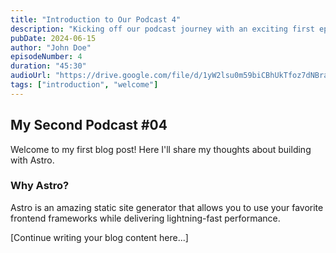 ```yaml
---
title: "Introduction to Our Podcast 4"
description: "Kicking off our podcast journey with an exciting first episode"
pubDate: 2024-06-15
author: "John Doe"
episodeNumber: 4
duration: "45:30"
audioUrl: "https://drive.google.com/file/d/1yW2lsu0m59biCBhUkTfoz7dNBraDz_g2/view?usp=sharing"
tags: ["introduction", "welcome"]
---
```


## My Second Podcast #04

Welcome to my first blog post! Here I'll share my thoughts about building with Astro.

### Why Astro?

Astro is an amazing static site generator that allows you to use your favorite frontend frameworks while delivering lightning-fast performance.

[Continue writing your blog content here...]